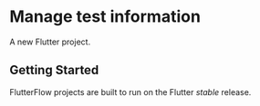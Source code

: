 # Manage test information

A new Flutter project.

## Getting Started

FlutterFlow projects are built to run on the Flutter _stable_ release.
